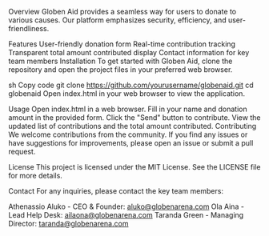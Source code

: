 Overview
Globen Aid provides a seamless way for users to donate to various causes. Our platform emphasizes security, efficiency, and user-friendliness.

Features
User-friendly donation form
Real-time contribution tracking
Transparent total amount contributed display
Contact information for key team members
Installation
To get started with Globen Aid, clone the repository and open the project files in your preferred web browser.

sh
Copy code
git clone https://github.com/yourusername/globenaid.git
cd globenaid
Open index.html in your web browser to view the application.

Usage
Open index.html in a web browser.
Fill in your name and donation amount in the provided form.
Click the "Send" button to contribute.
View the updated list of contributions and the total amount contributed.
Contributing
We welcome contributions from the community. If you find any issues or have suggestions for improvements, please open an issue or submit a pull request.

License
This project is licensed under the MIT License. See the LICENSE file for more details.

Contact
For any inquiries, please contact the key team members:

Athenassio Aluko - CEO & Founder: aluko@globenarena.com
Ola Aina - Lead Help Desk: ailaona@globenarena.com
Taranda Green - Managing Director: taranda@globenarena.com
